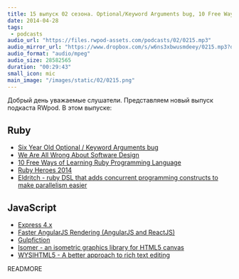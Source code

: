 ```yaml
---
title: 15 выпуск 02 сезона. Optional/Keyword Arguments bug, 10 Free Ways of Learning Ruby, Eldritch, Gulpfiction, WYSIHTML5 и прочее
date: 2014-04-28
tags:
 - podcasts
audio_url: "https://files.rwpod-assets.com/podcasts/02/0215.mp3"
audio_mirror_url: "https://www.dropbox.com/s/w6ns3xbwusmdeey/0215.mp3?dl=1"
audio_format: "audio/mpeg"
audio_size: 28582565
duration: "00:29:43"
small_icon: mic
main_image: "/images/static/02/0215.png"
---
```


Добрый день уважаемые слушатели. Представляем новый выпуск подкаста RWpod. В этом выпуске:

## Ruby

 - [Six Year Old Optional / Keyword Arguments bug](http://blog.bigbinary.com/2014/04/28/six-years-old-optional-keyword-arguments-bug.html)
 - [We Are All Wrong About Software Design](http://lucaguidi.com/2014/04/28/we-are-all-wrong-about-software-design.html)
 - [10 Free Ways of Learning Ruby Programming Language](http://codecondo.com/learn-ruby-online-free/)
 - [Ruby Heroes 2014](http://rubyheroes.com/#heroes)
 - [Eldritch - ruby DSL that adds concurrent programming constructs to make parallelism easier](https://github.com/beraboris/eldritch)

## JavaScript

 - [Express 4.x](https://github.com/visionmedia/express/wiki/New-features-in-4.x)
 - [Faster AngularJS Rendering (AngularJS and ReactJS)](http://www.williambrownstreet.net/blog/2014/04/faster-angularjs-rendering-angularjs-and-reactjs/)
 - [Gulpfiction](http://gulpfiction.divshot.io/)
 - [Isomer - an isometric graphics library for HTML5 canvas](http://jdan.github.io/isomer/)
 - [WYSIHTML5 - A better approach to rich text editing](http://xing.github.io/wysihtml5/)

READMORE

